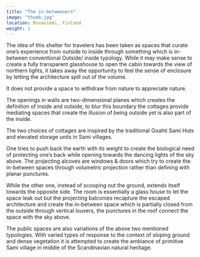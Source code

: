 ```yaml
---
title: "The in-betweeners"
image: "thumb.jpg"
location: Rovaniemi, Finland
weight: 1
---
```



The idea of this shelter for travelers has been taken as spaces that curate one’s experience from outside to inside through something which is in-between conventional Outside/ inside typology.
While it may make sense to create a fully transparent glasshouse to open the cabin towards the view of northern lights, it takes away the opportunity to feel the sense of enclosure by letting the architecture spill out of the volume.

It does not provide a space to withdraw from nature to appreciate nature.

The openings in walls are two-dimensional planes which creates the definition of inside and outside, to blur this boundary the cottages provide mediating spaces that create the illusion of being outside yet is also part of the inside.

The two choices of cottages are inspired by the traditional Goahti Sami Huts and elevated storage units in Sami villages.

One tries to push back the earth with its weight to create the biological need of protecting one’s back while opening towards the dancing lights of the sky above. The projecting alcoves are windows & doors which try to create the in-between spaces through volumetric projection rather than defining with planar punctures.

While the other one, instead of scooping out the ground, extends itself towards the opposite side. The room is essentially a glass house to let the space leak out but the projecting balconies recapture the escaped architecture and create the in-between space which is partially closed from the outside through vertical louvers, the punctures in the roof connect the space with the sky above.

The public spaces are also variations of the above two mentioned typologies. With varied types of response to the context of sloping ground and dense vegetation it is attempted to create the ambiance of primitive Sami village in middle of the Scandinavian natural heritage.
